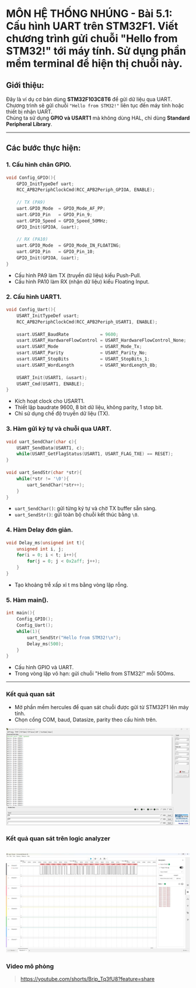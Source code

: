 # MÔN HỆ THỐNG NHÚNG - Bài 5.1: Cấu hình UART trên STM32F1. Viết chương trình gửi chuỗi "Hello from STM32!" tới máy tính. Sử dụng phần mềm terminal để hiện thị chuỗi này.

## Giới thiệu:

Đây là ví dụ cơ bản dùng **STM32F103C8T6** để gửi dữ liệu qua UART.  
Chương trình sẽ gửi chuỗi `"Hello from STM32!"` liên tục đến máy tính hoặc thiết bị nhận UART.  
Chúng ta sử dụng **GPIO và USART1** mà không dùng HAL, chỉ dùng **Standard Peripheral Library**.

---

## Các bước thực hiện:

### 1. Cấu hình chân GPIO.
```c
void Config_GPIO(){
    GPIO_InitTypeDef uart;
    RCC_APB2PeriphClockCmd(RCC_APB2Periph_GPIOA, ENABLE);

    // TX (PA9)
    uart.GPIO_Mode  = GPIO_Mode_AF_PP;
    uart.GPIO_Pin   = GPIO_Pin_9;
    uart.GPIO_Speed = GPIO_Speed_50MHz;
    GPIO_Init(GPIOA, &uart);

    // RX (PA10)
    uart.GPIO_Mode  = GPIO_Mode_IN_FLOATING;
    uart.GPIO_Pin   = GPIO_Pin_10;
    GPIO_Init(GPIOA, &uart);
}
```
- Cấu hình PA9 làm TX (truyền dữ liệu) kiểu Push-Pull.
- Cấu hình PA10 làm RX (nhận dữ liệu) kiểu Floating Input.

### 2. Cấu hình UART1.
```c
void Config_Uart(){
    USART_InitTypeDef usart;
    RCC_APB2PeriphClockCmd(RCC_APB2Periph_USART1, ENABLE);

    usart.USART_BaudRate            = 9600;
    usart.USART_HardwareFlowControl = USART_HardwareFlowControl_None;
    usart.USART_Mode                = USART_Mode_Tx;
    usart.USART_Parity              = USART_Parity_No;
    usart.USART_StopBits            = USART_StopBits_1;
    usart.USART_WordLength          = USART_WordLength_8b;

    USART_Init(USART1, &usart);
    USART_Cmd(USART1, ENABLE);
}
```
- Kích hoạt clock cho USART1.
- Thiết lập baudrate 9600, 8 bit dữ liệu, không parity, 1 stop bit.
- Chỉ sử dụng chế độ truyền dữ liệu (TX).
  
### 3. Hàm gửi ký tự và chuỗi qua UART.
```c
void uart_SendChar(char c){
    USART_SendData(USART1, c);
    while(USART_GetFlagStatus(USART1, USART_FLAG_TXE) == RESET);
}

void uart_SendStr(char *str){
    while(*str != '\0'){
        uart_SendChar(*str++);
    }
}
```
- `uart_SendChar()`: gửi từng ký tự và chờ TX buffer sẵn sàng.
- `uart_SendStr()`: gửi toàn bộ chuỗi kết thúc bằng `\0`.

### 4. Hàm Delay đơn giản.
```c
void Delay_ms(unsigned int t){
    unsigned int i, j;
    for(i = 0; i < t; i++){
        for(j = 0; j < 0x2aff; j++);
    }
}
```
- Tạo khoảng trễ xấp xỉ t ms bằng vòng lặp rỗng.

### 5. Hàm main().
```c
int main(){
    Config_GPIO();
    Config_Uart();
    while(1){
        uart_SendStr("Hello from STM32!\n");
        Delay_ms(500);
    }
}
```
- Cấu hình GPIO và UART.
- Trong vòng lặp vô hạn: gửi chuỗi "Hello from STM32!" mỗi 500ms.

---
### Kết quả quan sát
- Mở phần mềm hercules để quan sát chuỗi được gửi từ STM32F1 lên máy tính.
- Chọn cổng COM, baud, Datasize, parity theo cấu hình trên.

![Hercules](images/images_01.png)


### Kết quả quan sát trên logic analyzer
![Hercules](images/images_02.png)
---
### Video mô phỏng
>https://youtube.com/shorts/Brip_Tq3fU8?feature=share
